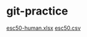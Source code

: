 # git-practice

[esc50-human.xlsx](https://github.com/user-attachments/files/17658934/esc50-human.xlsx)
[esc50.csv](https://github.com/user-attachments/files/17658933/esc50.csv)
